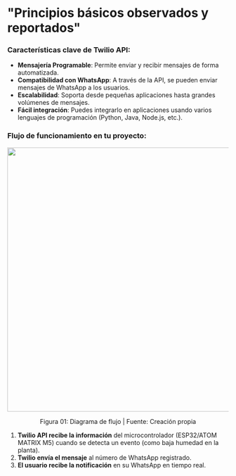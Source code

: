 # "Principios básicos observados y reportados"

### **Características clave de Twilio API:**
- **Mensajería Programable**: Permite enviar y recibir mensajes de forma automatizada.
- **Compatibilidad con WhatsApp**: A través de la API, se pueden enviar mensajes de WhatsApp a los usuarios.
- **Escalabilidad**: Soporta desde pequeñas aplicaciones hasta grandes volúmenes de mensajes.
- **Fácil integración**: Puedes integrarlo en aplicaciones usando varios lenguajes de programación (Python, Java, Node.js, etc.).

### **Flujo de funcionamiento en tu proyecto:**

<div align="center"; style="display: flex; justify-content: space-between;">
  <img src="https://github.com/user-attachments/assets/8a40b06b-98d2-49e6-9764-ecfed6d72423" width="600px"/>
</div>

<p align="center">Figura 01: Diagrama de flujo | Fuente: Creación propia</p>

1. **Twilio API recibe la información** del microcontrolador (ESP32/ATOM MATRIX M5) cuando se detecta un evento (como baja humedad en la planta).
2. **Twilio envía el mensaje** al número de WhatsApp registrado.
3. **El usuario recibe la notificación** en su WhatsApp en tiempo real.

